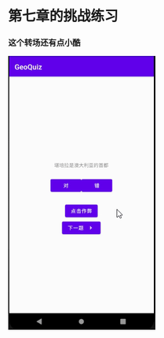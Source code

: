 # 第七章的挑战练习
### 这个转场还有点小酷

![gif](https://github.com/L0NG1NG/GeoQuiz/blob/challenge-7.4/gif/2021-05-30-09-26-14.gif)
